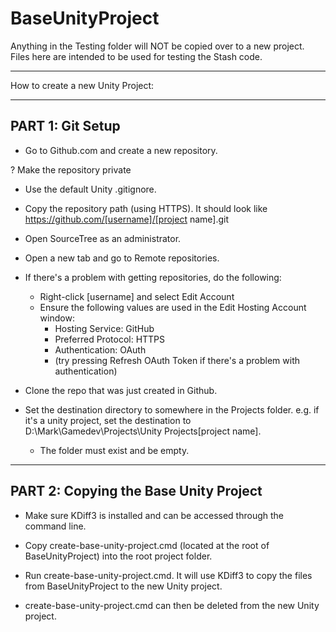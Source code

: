 # BaseUnityProject

Anything in the Testing folder will NOT be copied over to a new project.  Files here are intended to be used for testing the Stash code.

-------------------------------------------------------------------

How to create a new Unity Project:

-----------------
PART 1: Git Setup
-----------------

- Go to Github.com and create a new repository.

? Make the repository private
- Use the default Unity .gitignore.

- Copy the repository path (using HTTPS).  It should look like https://github.com/[username]/[project name].git

- Open SourceTree as an administrator.

- Open a new tab and go to Remote repositories.

- If there's a problem with getting repositories, do the following:
	- Right-click [username] and select Edit Account	
	- Ensure the following values are used in the Edit Hosting Account window:
		- Hosting Service: GitHub
		- Preferred Protocol: HTTPS
		- Authentication: OAuth
		- (try pressing Refresh OAuth Token if there's a problem with authentication)

- Clone the repo that was just created in Github.

- Set the destination directory to somewhere in the Projects folder.  e.g. if it's a unity project, set the destination to D:\Mark\Gamedev\Projects\Unity Projects\[project name].
	- The folder must exist and be empty.

--------------------------------------
PART 2: Copying the Base Unity Project
--------------------------------------

- Make sure KDiff3 is installed and can be accessed through the command line.

- Copy create-base-unity-project.cmd (located at the root of BaseUnityProject) into the root project folder.

- Run create-base-unity-project.cmd.  It will use KDiff3 to copy the files from BaseUnityProject to the new Unity project.

- create-base-unity-project.cmd can then be deleted from the new Unity project.